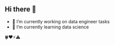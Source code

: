 ## Hi there 👋

- 🔭 I’m currently working on data engineer tasks
- 🌱 I’m currently learning data science


🍀❤️⚡⚠️

<!--
**bsr-the-mngrm/bsr-the-mngrm** is a ✨ _special_ ✨ repository because its `README.md` (this file) appears on your GitHub profile.

Here are some ideas to get you started:

- 👯 I’m looking to collaborate on ...
- 🤔 I’m looking for help with ...
- 💬 Ask me about ...
- 📫 How to reach me: ...
- 😄 Pronouns: ...
- ⚡ Fun fact: ...
-->
